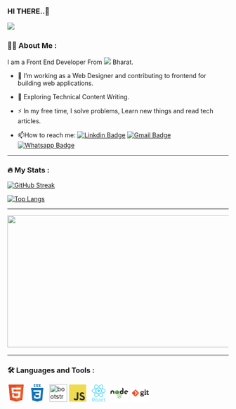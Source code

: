 <!--
**Kingsman119/Kingsman119** is a ✨ _special_ ✨ repository because its `README.md` (this file) appears on your GitHub profile.

Here are some ideas to get you started:

- 🔭 I’m currently working on ...
- 🌱 I’m currently learning ...
- 👯 I’m looking to collaborate on ...
- 🤔 I’m looking for help with ...
- 💬 Ask me about ...
- 📫 How to reach me: ...
- 😄 Pronouns: ...
- ⚡ Fun fact: ...
-->

### HI THERE..👋
<div id="header" alighn-"left"> 
  <img src="https://i.pinimg.com/originals/73/ed/50/73ed50d9bfde8459aa2407f561224508.png" width="100"/>
</div> 



### :man_technologist: About Me :

I am a Front End Developer From <img src="https://upload.wikimedia.org/wikipedia/en/thumb/4/41/Flag_of_India.svg/1200px-Flag_of_India.svg.png" width="30"/> Bharat.

- :telescope: I’m working as a Web Designer and contributing to frontend for building web applications.

- :seedling: Exploring Technical Content Writing.

- :zap: In my free time, I solve problems, Learn new things and read tech articles.

- :mailbox:How to reach me: [![Linkdin Badge](https://img.shields.io/badge/-MrunalPurohit-blue?logo=Linkedin&logoColor=white)](https://www.linkedin.com/in/mrunal-purohit-47904510b/) [![Gmail Badge](https://img.shields.io/badge/MrunalPurohit-D14836?style=for-the-badge&logo=gmail&logoColor=white)](	https://mail.google.com/mail/u/1/#inbox?compose=CllgCJqXxwrgLkjbCcVRwSpxsCNVLSLKQGhxRxxqwmFflssSdkRvssBWdLnmhLRhfTbPslNTKLB) [![Whatsapp Badge](https://img.shields.io/badge/MrunalPurohit-25D366?style=for-the-badge&logo=whatsapp&logoColor=white)](https://web.whatsapp.com/+91-7048341531)


---

### :fire: My Stats :
[![GitHub Streak](http://github-readme-streak-stats.herokuapp.com?user=Kingsman119&theme=dark&background=000055)](https://git.io/streak-stats)

[![Top Langs](https://github-readme-stats.vercel.app/api/top-langs/?username=Kingsman119&layout=compact&theme=FDFF00)](https://github.com/anuraghazra/github-readme-stats)
<!--vision-friendly-dark -blue?style=fla -->
---

<div align="center">
  <img src="https://media.giphy.com/media/dWesBcTLavkZuG35MI/giphy.gif" width="600" height="300"/>
</div>

---

### :hammer_and_wrench: Languages and Tools :

<div>
  <img src="https://github.com/devicons/devicon/blob/master/icons/html5/html5-original.svg" title="HTML5" alt="HTML" width="40" height="40"/>&nbsp;
  <img src="https://github.com/devicons/devicon/blob/master/icons/css3/css3-plain-wordmark.svg"  title="CSS3" alt="CSS" width="40" height="40"/>&nbsp;
  <img src="https://github.com/devicons/devicon/blob/master/icons/bootstrap5/bootstrap5-original-wordmark.svg" title="bootstrap" **alt="bootstrap" width="40" height="40"/>
  <img src="https://github.com/devicons/devicon/blob/master/icons/javascript/javascript-original.svg" title="JavaScript" alt="JavaScript" width="40" height="40"/>&nbsp;
  <img src="https://github.com/devicons/devicon/blob/master/icons/react/react-original-wordmark.svg" title="React" alt="React" width="40" height="40"/>&nbsp;
  <img src="https://github.com/devicons/devicon/blob/master/icons/nodejs/nodejs-original-wordmark.svg" title="NodeJS" alt="NodeJS" width="40" height="40"/>&nbsp;
  <img src="https://github.com/devicons/devicon/blob/master/icons/git/git-original-wordmark.svg" title="Git" **alt="Git" width="40" height="40"/>
</div>
